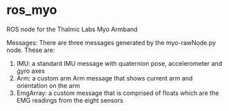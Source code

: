 ros_myo
=======

ROS node for the Thalmic Labs Myo Armband

Messages:
There are three messages generated by the myo-rawNode.py node. These are:
  1. IMU: a standard IMU message with quaternion pose, accelerometer and gyro axes
  2. Arm: a custom arm Arm message that shows current arm and orientation on the arm
  3. EmgArray: a custom message that is comprised of floats which are the EMG readings from the eight sensors
